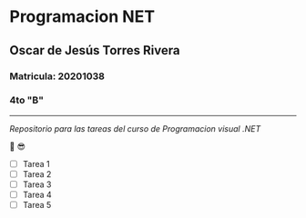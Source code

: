 # Programacion NET
## Oscar de Jesús Torres Rivera
### Matricula: 20201038
### 4to "B"

---
_Repositorio para las tareas del curso de Programacion visual .NET_

:cowboy_hat_face: :sunglasses:

- [ ] Tarea 1
- [ ] Tarea 2
- [ ] Tarea 3
- [ ] Tarea 4
- [ ] Tarea 5
